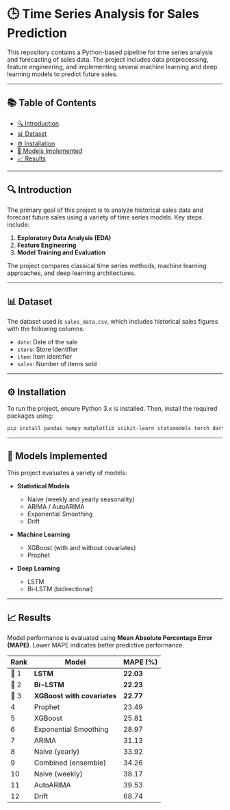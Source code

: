 
# 🕒 Time Series Analysis for Sales Prediction

This repository contains a Python-based pipeline for time series analysis and forecasting of sales data. The project includes data preprocessing, feature engineering, and implementing several machine learning and deep learning models to predict future sales.

---

## 📚 Table of Contents

* [🔍 Introduction](##introduction)
* [📊 Dataset](##dataset)
* [⚙️ Installation](##installation)
* [🧠 Models Implemented](##models_implemented)
* [📈 Results](##results)

---

## 🔍 Introduction

The primary goal of this project is to analyze historical sales data and forecast future sales using a variety of time series models. Key steps include:

1. **Exploratory Data Analysis (EDA)**
2. **Feature Engineering**
3. **Model Training and Evaluation**

The project compares classical time series methods, machine learning approaches, and deep learning architectures.

---

## 📊 Dataset

The dataset used is `sales_data.csv`, which includes historical sales figures with the following columns:

* `date`: Date of the sale
* `store`: Store identifier
* `item`: Item identifier
* `sales`: Number of items sold

---

## ⚙️ Installation

To run the project, ensure Python 3.x is installed. Then, install the required packages using:

```bash
pip install pandas numpy matplotlib scikit-learn statsmodels torch darts
```

---

## 🧠 Models Implemented

This project evaluates a variety of models:

* **Statistical Models**

  * Naive (weekly and yearly seasonality)
  * ARIMA / AutoARIMA
  * Exponential Smoothing
  * Drift

*  **Machine Learning**

   * XGBoost (with and without covariates)
   * Prophet

* **Deep Learning**

  * LSTM
  * Bi-LSTM (bidirectional)

---

## 📈 Results

Model performance is evaluated using **Mean Absolute Percentage Error (MAPE)**. Lower MAPE indicates better predictive performance.

| Rank | Model                       | MAPE (%)  |
| ---- | --------------------------- | --------- |
| 🥇 1 | **LSTM**                    | **22.03** |
| 🥈 2 | **Bi-LSTM**                 | **22.23** |
| 🥉 3 | **XGBoost with covariates** | **22.77** |
| 4    | Prophet                     | 23.49     |
| 5    | XGBoost                     | 25.81     |
| 6    | Exponential Smoothing       | 28.97     |
| 7    | ARIMA                       | 31.13     |
| 8    | Naive (yearly)              | 33.92     |
| 9    | Combined (ensemble)         | 34.26     |
| 10   | Naive (weekly)              | 38.17     |
| 11   | AutoARIMA                   | 39.53     |
| 12   | Drift                       | 68.74     |

